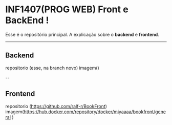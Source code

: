 # INF1407(PROG WEB) Front e BackEnd !
Esse é o repositório principal.
A explicação sobre o **backend** e **frontend**. 

---
## Backend
repositorio (esse, na branch novo)
imagem()




--


## Frontend
repositorio (https://github.com/ralf-r/BookFront)
imagem(https://hub.docker.com/repository/docker/miyaaaa/bookfront/general )

